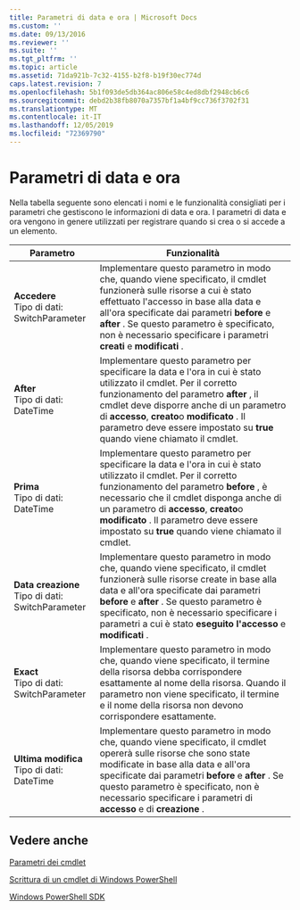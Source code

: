 ```yaml
---
title: Parametri di data e ora | Microsoft Docs
ms.custom: ''
ms.date: 09/13/2016
ms.reviewer: ''
ms.suite: ''
ms.tgt_pltfrm: ''
ms.topic: article
ms.assetid: 71da921b-7c32-4155-b2f8-b19f30ec774d
caps.latest.revision: 7
ms.openlocfilehash: 5b1f093de5db364ac806e58c4ed8dbf2948cb6c6
ms.sourcegitcommit: debd2b38fb8070a7357bf1a4bf9cc736f3702f31
ms.translationtype: MT
ms.contentlocale: it-IT
ms.lasthandoff: 12/05/2019
ms.locfileid: "72369790"
---
```

# <a name="date-and-time-parameters"></a>Parametri di data e ora

Nella tabella seguente sono elencati i nomi e le funzionalità consigliati per i parametri che gestiscono le informazioni di data e ora. I parametri di data e ora vengono in genere utilizzati per registrare quando si crea o si accede a un elemento.

|Parametro|Funzionalità|
|---|---|
|**Accedere**<br>Tipo di dati: SwitchParameter|Implementare questo parametro in modo che, quando viene specificato, il cmdlet funzionerà sulle risorse a cui è stato effettuato l'accesso in base alla data e all'ora specificate dai parametri **before** e **after** . Se questo parametro è specificato, non è necessario specificare i parametri **creati** e **modificati** .|
|**After**<br>Tipo di dati: DateTime|Implementare questo parametro per specificare la data e l'ora in cui è stato utilizzato il cmdlet. Per il corretto funzionamento del parametro **after** , il cmdlet deve disporre anche di un parametro di **accesso**, **creato**o **modificato** . Il parametro deve essere impostato su **true** quando viene chiamato il cmdlet.|
|**Prima**<br>Tipo di dati: DateTime|Implementare questo parametro per specificare la data e l'ora in cui è stato utilizzato il cmdlet. Per il corretto funzionamento del parametro **before** , è necessario che il cmdlet disponga anche di un parametro di **accesso**, **creato**o **modificato** . Il parametro deve essere impostato su **true** quando viene chiamato il cmdlet.|
|**Data creazione**<br>Tipo di dati: SwitchParameter|Implementare questo parametro in modo che, quando viene specificato, il cmdlet funzionerà sulle risorse create in base alla data e all'ora specificate dai parametri **before** e **after** . Se questo parametro è specificato, non è necessario specificare i parametri a cui è stato **eseguito l'accesso** e **modificati** .|
|**Exact**<br>Tipo di dati: SwitchParameter|Implementare questo parametro in modo che, quando viene specificato, il termine della risorsa debba corrispondere esattamente al nome della risorsa. Quando il parametro non viene specificato, il termine e il nome della risorsa non devono corrispondere esattamente.|
|**Ultima modifica**<br>Tipo di dati: DateTime|Implementare questo parametro in modo che, quando viene specificato, il cmdlet opererà sulle risorse che sono state modificate in base alla data e all'ora specificate dai parametri **before** e **after** . Se questo parametro è specificato, non è necessario specificare i parametri di **accesso** e di **creazione** .|
## <a name="see-also"></a>Vedere anche

[Parametri dei cmdlet](./cmdlet-parameters.md)

[Scrittura di un cmdlet di Windows PowerShell](./writing-a-windows-powershell-cmdlet.md)

[Windows PowerShell SDK](../windows-powershell-reference.md)
